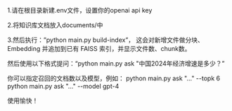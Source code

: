 1.请在根目录新建.env文件，设置你的openai api key

2.将知识库文档放入documents/中

3.然后执行：”python main.py build-index”， 
这会对新增文件做分块、Embedding 并追加到已有 FAISS 索引，并显示文件数、chunk数。

然后使用以下格式提问：“python main.py ask "中国2024年经济增速是多少？”

你可以指定召回的文档数以及模型，例如：
python main.py ask "..." --topk 6
python main.py ask "..." --model gpt-4

使用愉快！

